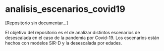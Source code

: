 # analisis_escenarios_covid19

[Repositorio sin documentar...]

El objetivo del repositorio es el de analizar distintos escenarios de desescalada en el caso de la pandemia por Covid-19.
Los escenarios están hechos con modelos SIR-D y la desescalada por edades.